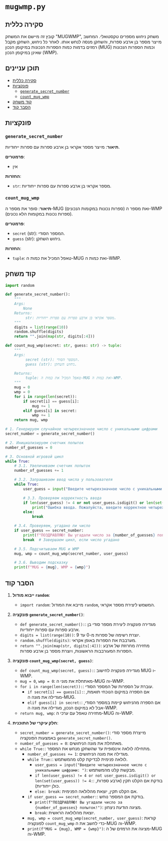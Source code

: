 # `mugwmp.py`

## סקירה כללית

קובץ זה מיישם את המשחק "MUGWMP", משחק ניחוש מספרים טקסטואלי. המחשב מייצר מספר בן ארבע ספרות, והשחקן מנסה לנחש אותו. לאחר כל ניחוש, השחקן מקבל רמזים בדמות כמות הספרות הנכונות במיקומן הנכון (MUG) וכמות הספרות הנכונות שאינן במיקומן הנכון (WMP).

## תוכן עניינים

- [סקירה כללית](#סקירה-כללית)
- [פונקציות](#פונקציות)
  - [`generate_secret_number`](#generate_secret_number)
  - [`count_mug_wmp`](#count_mug_wmp)
- [קוד משחק](#קוד-משחק)
- [הסבר קוד](#הסבר-קוד)

## פונקציות

### `generate_secret_number`

**תיאור**: מייצר מספר אקראי בן ארבע ספרות עם ספרות ייחודיות.

**פרמטרים**:
- אין

**החזרות**:
- `str`: מספר אקראי בן ארבע ספרות עם ספרות ייחודיות.

### `count_mug_wmp`

**תיאור**: סופר את מספר ה-MUG (ספרות נכונות במקומות הנכונים) ואת מספר ה-WMP (ספרות נכונות במקומות הלא נכונים).

**פרמטרים**:
- `secret` (str): המספר הסודי.
- `guess` (str): ניחוש השחקן.

**החזרות**:
- `tuple`: טאפל המכיל את כמות ה-MUG ואת כמות ה-WMP.

## קוד משחק

```python
import random

def generate_secret_number():
    """
    Args:
        None
    Returns:
         str: מספר אקראי בן ארבע ספרות עם ספרות ייחודיות.
    """
    digits = list(range(10))
    random.shuffle(digits)
    return "".join(map(str, digits[:4]))

def count_mug_wmp(secret: str, guess: str) -> tuple:
    """
    Args:
         secret (str): המספר הסודי.
         guess (str): ניחוש השחקן.

    Returns:
         tuple: טאפל המכיל את כמות ה-MUG ואת כמות ה-WMP.
    """
    mug = 0
    wmp = 0
    for i in range(len(secret)):
        if secret[i] == guess[i]:
            mug += 1
        elif guess[i] in secret:
            wmp += 1
    return mug, wmp

# 1. Генерируем случайное четырехзначное число с уникальными цифрами
secret_number = generate_secret_number()

# 2. Инициализируем счетчик попыток
number_of_guesses = 0

# 3. Основной игровой цикл
while True:
    # 3.1. Увеличиваем счетчик попыток
    number_of_guesses += 1

    # 3.2. Запрашиваем ввод числа у пользователя
    while True:
        user_guess = input("Введите четырехзначное число с уникальными цифрами: ")

        # 3.3. Проверяем корректность ввода
        if len(user_guess) != 4 or not user_guess.isdigit() or len(set(user_guess)) != 4:
            print("Ошибка ввода. Пожалуйста, введите корректное четырехзначное число с уникальными цифрами.")
        else:
            break

    # 3.4. Проверяем, угадано ли число
    if user_guess == secret_number:
        print(f"ПОЗДРАВЛЯЮ! Вы угадали число за {number_of_guesses} попыток!")
        break  # Завершаем цикл, если число угадано

    # 3.5. Подсчитываем MUG и WMP
    mug, wmp = count_mug_wmp(secret_number, user_guess)

    # 3.6. Выводим подсказку
    print(f"MUG = {mug}, WMP = {wmp}")

```

## הסבר קוד

1.  **ייבוא מודול `random`**:
    - `import random`: מייבא את המודול `random`, המשמש ליצירת מספר אקראי.

2.  **פונקציה `generate_secret_number()`**:
    - `def generate_secret_number():`: מגדירה פונקציה ליצירת מספר סודי בן ארבע ספרות עם ספרות ייחודיות.
    - `digits = list(range(10))`: יוצרת רשימה של ספרות מ-0 עד 9.
    - `random.shuffle(digits)`: מערבבת את הספרות באופן אקראי.
    - `return "".join(map(str, digits[:4]))`: מחזירה מחרוזת של ארבע הספרות המעורבבות הראשונות, ויוצרת מספר בן ארבע ספרות.

3.  **פונקציה `count_mug_wmp(secret, guess)`**:
    - `def count_mug_wmp(secret, guess):`: מגדירה פונקציה לחישוב MUG ו-WMP.
    - `mug = 0`, `wmp = 0`: מאתחלת את מוני ה-MUG וה-WMP.
    - `for i in range(len(secret)):`: עוברת על הספרות של המספר הסודי.
        - `if secret[i] == guess[i]:`: אם הספרה במיקום הנוכחי תואמת, מגדילה את מונה ה-MUG.
        - `elif guess[i] in secret:`: אם הספרה מהניחוש קיימת במספר הסודי, אבל לא במיקום הנכון, מגדילה את מונה ה-WMP.
    - `return mug, wmp`: מחזירה טאפל עם ערכי ה-MUG וה-WMP.

4.  **חלק עיקרי של התוכנית**:
    - `secret_number = generate_secret_number()`: מייצרת מספר סודי באמצעות הפונקציה `generate_secret_number()`.
    - `number_of_guesses = 0`: מאתחלת את מונה הניחושים.
    - `while True:`: מתחילה לולאה אינסופית עד שהשחקן מנחש את המספר.
        - `number_of_guesses += 1`: מגדילה את מונה הניחושים.
        - `while True:`: לולאה פנימית לבדיקת קלט מהמשתמש.
            - `user_guess = input("Введите четырехзначное число с уникальными цифрами: ")`: מבקשת קלט מהמשתמש.
            - `if len(user_guess) != 4 or not user_guess.isdigit() or len(set(user_guess)) != 4:`: בודקת אם הקלט תקין (ארבע ספרות, כולן ייחודיות).
            - `else: break`: אם הקלט תקין, יוצאת מהלולאה הפנימית.
        - `if user_guess == secret_number:`: בודקת אם המספר נוחש.
            - `print(f"ПОЗДРАВЛЯЮ! Вы угадали число за {number_of_guesses} попыток!")`: מציגה הודעת ניצחון.
            - `break`: יוצאת מהלולאה הראשית.
        - `mug, wmp = count_mug_wmp(secret_number, user_guess)`: קוראת לפונקציה `count_mug_wmp` כדי לחשב את ה-MUG וה-WMP.
        - `print(f"MUG = {mug}, WMP = {wmp}")`: מציגה את הרמזים של ה-MUG וה-WMP.
